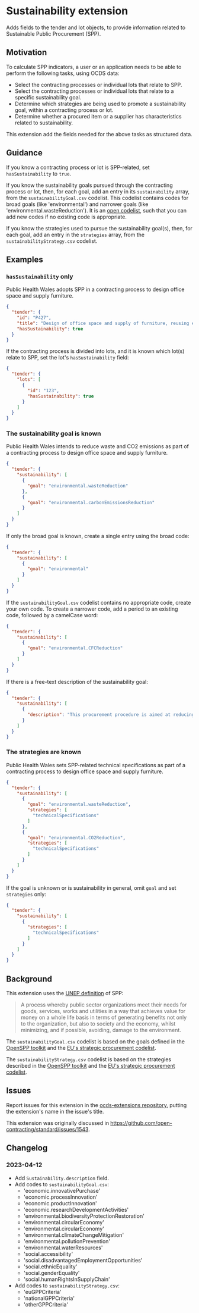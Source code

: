 # Sustainability extension

Adds fields to the tender and lot objects, to provide information related to Sustainable Public Procurement (SPP).

## Motivation

To calculate SPP indicators, a user or an application needs to be able to perform the following tasks, using OCDS data:

- Select the contracting processes or individual lots that relate to SPP.
- Select the contracting processes or individual lots that relate to a specific sustainability goal.
- Determine which strategies are being used to promote a sustainability goal, within a contracting process or lot.
- Determine whether a procured item or a supplier has characteristics related to sustainability.

This extension add the fields needed for the above tasks as structured data.

## Guidance

If you know a contracting process or lot is SPP-related, set `hasSustainability` to `true`.

If you know the sustainability goals pursued through the contracting process or lot, then, for each goal, add an entry in its `sustainability` array, from the `sustainabilityGoal.csv` codelist.  This codelist contains codes for broad goals (like 'environmental') and narrower goals (like 'environmental.wasteReduction'). It is an [open codelist](https://standard.open-contracting.org/latest/en/schema/codelists/), such that you can add new codes if no existing code is appropriate.

If you know the strategies used to pursue the sustainability goal(s), then, for each goal, add an entry in the `strategies` array, from the `sustainabilityStrategy.csv` codelist.

## Examples

### `hasSustainability` only

Public Health Wales adopts SPP in a contracting process to design office space and supply furniture.

```json
{
  "tender": {
    "id": "P427",
    "title": "Design of office space and supply of furniture, reusing existing furniture",
    "hasSustainability": true
  }
}
```

If the contracting process is divided into lots, and it is known which lot(s) relate to SPP, set the lot's `hasSustainability` field:

```json
{
  "tender": {
    "lots": [
      {
        "id": "123",
        "hasSustainability": true
      }
    ]
  }
}
```

### The sustainability goal is known

Public Health Wales intends to reduce waste and CO2 emissions as part of a contracting process to design office space and supply furniture.

```json
{
  "tender": {
    "sustainability": [
      {
        "goal": "environmental.wasteReduction"
      },
      {
        "goal": "environmental.carbonEmissionsReduction"
      }
    ]
  }
}
```

If only the broad goal is known, create a single entry using the broad code:

```json
{
  "tender": {
    "sustainability": [
      {
        "goal": "environmental"
      }
    ]
  }
}
```

If the `sustainabilityGoal.csv` codelist contains no appropriate code, create your own code. To create a narrower code, add a period to an existing code, followed by a camelCase word:

```json
{
  "tender": {
    "sustainability": [
      {
        "goal": "environmental.CFCReduction"
      }
    ]
  }
}
```

If there is a free-text description of the sustainability goal:

```json
{
  "tender": {
    "sustainability": [
      {
        "description": "This procurement procedure is aimed at reducing the environmental impact of Public Health Wales office space and furniture."
      }
    ]
  }
}
```

### The strategies are known

Public Health Wales sets SPP-related technical specifications as part of a contracting process to design office space and supply furniture.

```json
{
  "tender": {
    "sustainability": [
      {
        "goal": "environmental.wasteReduction",
        "strategies": [
          "technicalSpecifications"
        ]
      },
      {
        "goal": "environmental.CO2Reduction",
        "strategies": [
          "technicalSpecifications"
        ]
      }
    ]
  }
}
```

If the goal is unknown or is sustainability in general, omit `goal` and set `strategies` only:

```json
{
  "tender": {
    "sustainability": [
      {
        "strategies": [
          "technicalSpecifications"
        ]
      }
    ]
  }
}
```

## Background

This extension uses the [UNEP definition](https://wedocs.unep.org/bitstream/handle/20.500.11822/37045/SPPWSG.pdf) of SPP:

> A process whereby public sector organizations meet their needs for goods, services, works and utilities in a way that achieves value for money on a whole life basis in terms of generating benefits not only to the organization, but also to society and the economy, whilst minimizing, and if possible, avoiding, damage to the environment.

The `sustainabilityGoal.csv` codelist is based on the goals defined in the [OpenSPP toolkit](https://openspp.super.site/what-is-spp-and-open-spp) and the [EU's strategic procurement codelist](https://op.europa.eu/en/web/eu-vocabularies/concept-scheme/-/resource?uri=http://publications.europa.eu/resource/authority/strategic-procurement).

The `sustainabilityStrategy.csv` codelist is based on the strategies described in the [OpenSPP toolkit](https://openspp.super.site/implement/set-sustainable-criteria) and the [EU's strategic procurement codelist](https://op.europa.eu/en/web/eu-vocabularies/concept-scheme/-/resource?uri=http://publications.europa.eu/resource/authority/strategic-procurement).

## Issues

Report issues for this extension in the [ocds-extensions repository](https://github.com/open-contracting/ocds-extensions/issues), putting the extension's name in the issue's title.

This extension was originally discussed in <https://github.com/open-contracting/standard/issues/1543>.

## Changelog

### 2023-04-12

* Add `Sustainability.description` field.
* Add codes to `sustainabilityGoal.csv`:
  * 'economic.innovativePurchase'
  * 'economic.processInnovation'
  * 'economic.productInnovation'
  * 'economic.researchDevelopmentActivities'
  * 'environmental.biodiversityProtectionRestoration'
  * 'environmental.circularEconomy'
  * 'environmental.circularEconomy'
  * 'environmental.climateChangeMitigation'
  * 'environmental.pollutionPrevention'
  * 'environmental.waterResources'
  * 'social.accessibility'
  * 'social.disadvantagedEmploymentOpportunities'
  * 'social.ethnicEquality'
  * 'social.genderEquality'
  * 'social.humanRightsInSupplyChain'
* Add codes to `sustainabilityStrategy.csv`:
  * 'euGPPCriteria'
  * 'nationalGPPCriteria'
  * 'otherGPPCriteria'
